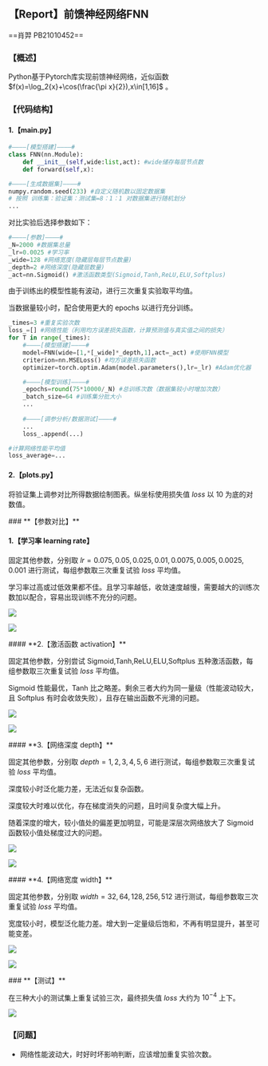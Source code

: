 ## **【Report】前馈神经网络FNN**

==肖羿 PB21010452==

### **【概述】**

Python基于Pytorch库实现前馈神经网络，近似函数 $f(x)=\log_2{x}+\cos(\frac{\pi x}{2}),x\in[1,16]$ 。

### **【代码结构】**

#### **1.【main.py】**

```python
#————[模型搭建]————#
class FNN(nn.Module):
    def __init__(self,wide:list,act): #wide储存每层节点数
    def forward(self,x):
```

```python
#————[生成数据集]————#
numpy.random.seed(233) #自定义随机数以固定数据集
# 按照 训练集：验证集：测试集=8：1：1 对数据集进行随机划分
...
```

对比实验后选择参数如下：

```python
#————[参数]————#
_N=2000 #数据集总量
_lr=0.0025 #学习率
_wide=128 #网络宽度(隐藏层每层节点数量)
_depth=2 #网络深度(隐藏层数量)
_act=nn.Sigmoid() #激活函数类型(Sigmoid,Tanh,ReLU,ELU,Softplus)
```

由于训练出的模型性能有波动，进行三次重复实验取平均值。

当数据量较小时，配合使用更大的 $\text{epochs}$ 以进行充分训练。

```python
_times=3 #重复实验次数
loss_=[] #网络性能（利用均方误差损失函数，计算预测值与真实值之间的损失）
for T in range(_times):
    #————[模型搭建]————#
    model=FNN(wide=[1,*[_wide]*_depth,1],act=_act) #使用FNN模型
    criterion=nn.MSELoss() #均方误差损失函数
    optimizer=torch.optim.Adam(model.parameters(),lr=_lr) #Adam优化器

    #————[模型训练]————#
    _epochs=round(75*10000/_N) #总训练次数（数据集较小时增加次数）
    _batch_size=64 #训练集分批大小 
    ...
    
    #————[调参分析/数据测试]————#
    ...
    loss_.append(...)

#计算网络性能平均值
loss_average=...
```

#### **2.【plots.py】**

将验证集上调参对比所得数据绘制图表。纵坐标使用损失值 $loss$ 以 $10$ 为底的对数值。

<div STYLE="page-break-after: always;"></div>
### **【参数对比】**

#### **1.【学习率 learning rate】**

固定其他参数，分别取 $lr=0.075,0.05,0.025,0.01,0.0075,0.005,0.0025,0.001$ 进行测试，每组参数取三次重复试验 $loss$ 平均值。

学习率过高或过低效果都不佳。且学习率越低，收敛速度越慢，需要越大的训练次数加以配合，容易出现训练不充分的问题。


![](./Verify_lr.png)

![](./data/Verify_lr.png)

<div STYLE="page-break-after: always;"></div>
#### **2.【激活函数 activation】**

固定其他参数，分别尝试 $\text{Sigmoid,Tanh,ReLU,ELU,Softplus}$ 五种激活函数，每组参数取三次重复试验 $loss$ 平均值。

$\text{Sigmoid}$ 性能最优，$\text{Tanh}$ 比之略差。剩余三者大约为同一量级（性能波动较大，且 $\text{Softplus}$ 有时会收敛失败），且存在输出函数不光滑的问题。

![](./Verify_act.png)

![](./data/Verify_act.png)

<div STYLE="page-break-after: always;"></div>
#### **3.【网络深度 depth】**

固定其他参数，分别取 $depth=1,2,3,4,5,6$ 进行测试，每组参数取三次重复试验 $loss$ 平均值。

深度较小时泛化能力差，无法近似复杂函数。

深度较大时难以优化，存在梯度消失的问题，且时间复杂度大幅上升。

随着深度的增大，较小值处的偏差更加明显，可能是深层次网络放大了 $\text{Sigmoid}$ 函数较小值处梯度过大的问题。

![](./Verify_depth.png)

![](./data/Verify_depth.png)

<div STYLE="page-break-after: always;"></div>
#### **4.【网络宽度 width】**

固定其他参数，分别取 $width=32,64,128,256,512$ 进行测试，每组参数取三次重复试验 $loss$ 平均值。

宽度较小时，模型泛化能力差。增大到一定量级后饱和，不再有明显提升，甚至可能变差。

![](./Verify_wide.png)

![](./data/Verify_wide.png)

<div STYLE="page-break-after: always;"></div>
### **【测试】**

在三种大小的测试集上重复试验三次，最终损失值 $loss$ 大约为 $10^{-4}$ 上下。

![](./data/Test.png)

### **【问题】**

- 网络性能波动大，时好时坏影响判断，应该增加重复实验次数。
